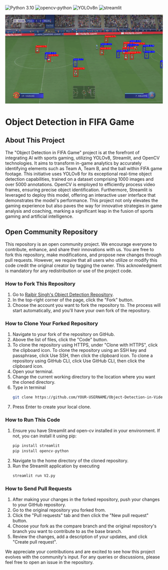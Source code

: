 ![Python 3.10](https://img.shields.io/badge/python-3.10-blue.svg)
![opencv-python](https://img.shields.io/badge/opencv-supported-blue.svg)
![YOLOv8n](https://img.shields.io/badge/YOLOv8n-supported-blue.svg)
![streamlit](https://img.shields.io/badge/streamlit-supported-black.svg)

![clip](./readme_source/clip.gif)
# Object Detection in FIFA Game

## About This Project
The "Object Detection in FIFA Game" project is at the forefront of integrating AI with sports gaming, utilizing YOLOv8, Streamlit, and OpenCV technologies. It aims to transform in-game analytics by accurately identifying elements such as Team A, Team B, and the ball within FIFA game footage. This initiative uses YOLOv8 for its exceptional real-time object detection capabilities, trained on a dataset comprising 1000 images and over 5000 annotations. OpenCV is employed to efficiently process video frames, ensuring precise object identification. Furthermore, Streamlit is leveraged to deploy this model, offering an interactive user interface that demonstrates the model's performance. This project not only elevates the gaming experience but also paves the way for innovative strategies in game analysis and coaching, marking a significant leap in the fusion of sports gaming and artificial intelligence.

## Open Community Repository
This repository is an open community project. We encourage everyone to contribute, enhance, and share their innovations with us. You are free to fork this repository, make modifications, and propose new changes through pull requests. However, we require that all users who utilize or modify this code credit the original creator by tagging the owner. This acknowledgment is mandatory for any redistribution or use of the project code.

### How to Fork This Repository
1. Go to [Rajbir Singh's Object Detection Repository](https://github.com/rsturka/Object-Detection-IN-FIFA-GAME).
2. In the top-right corner of the page, click the "Fork" button.
3. Choose the account you want to fork the repository to. The process will start automatically, and you'll have your own fork of the repository.

### How to Clone Your Forked Repository
1. Navigate to your fork of the repository on GitHub.
2. Above the list of files, click the "Code" button.
3. To clone the repository using HTTPS, under "Clone with HTTPS", click the clipboard icon. To clone the repository using an SSH key and passphrase, click Use SSH, then click the clipboard icon. To clone a repository using GitHub CLI, click Use GitHub CLI, then click the clipboard icon.
4. Open your terminal.
5. Change the current working directory to the location where you want the cloned directory.
6. Type in terminal
   ```bash
   git clone https://github.com/YOUR-USERNAME/Object-Detection-in-Video-Streams
   ```
7. Press Enter to create your local clone.

### How to Run This Code
1. Ensure you have Streamlit and open-cv installed in your environment. If not, you can install it using pip:
   ```bash
   pip install streamlit
   pip install opencv-python
   ```
2. Navigate to the home directory of the cloned repository.
3. Run the Streamlit application by executing
   ```bash
   streamlit run V2.py
   ```

### How to Send Pull Requests
1. After making your changes in the forked repository, push your changes to your GitHub repository.
2. Go to the original repository you forked from.
3. Click the "Pull requests" tab and then click the "New pull request" button.
4. Choose your fork as the compare branch and the original repository's branch you want to contribute to as the base branch.
5. Review the changes, add a description of your updates, and click "Create pull request".

We appreciate your contributions and are excited to see how this project evolves with the community's input. For any queries or discussions, please feel free to open an issue in the repository.
